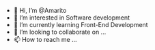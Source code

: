 - 👋 Hi, I’m @Amarito
- 👀 I’m interested in Software development
- 🌱 I’m currently learning Front-End Development
- 💞️ I’m looking to collaborate on ...
- 📫 How to reach me ...

<!---
Amarito5/Amarito5 is a ✨ special ✨ repository because its `README.md` (this file) appears on your GitHub profile.
You can click the Preview link to take a look at your changes.
--->
